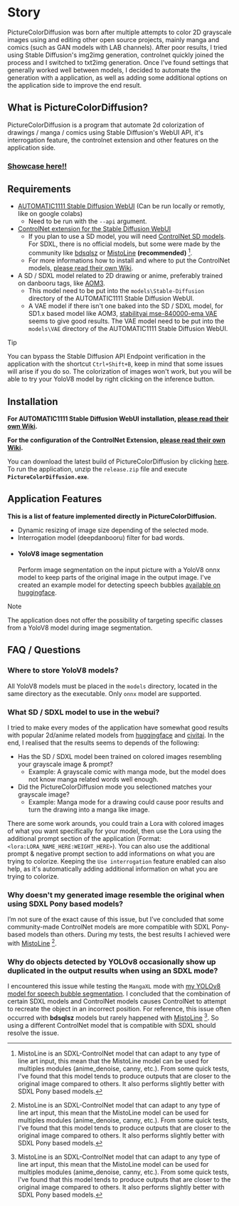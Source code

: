 # Story
PictureColorDiffusion was born after multiple attempts to color 2D grayscale images using and editing other open source projects, mainly manga and comics (such as GAN models with LAB channels). After poor results, I tried using Stable Diffusion's img2img generation, controlnet quickly joined the process and I switched to txt2img generation. Once I've found settings that generally worked well between models, I decided to automate the generation with a application, as well as adding some additional options on the application side to improve the end result.

## What is PictureColorDiffusion?
PictureColorDiffusion is a program that automate 2d colorization of drawings / manga / comics using Stable Diffusion's WebUI API, it's interrogation feature, the controlnet extension and other features on the application side.

### [Showcase here!!](SHOWCASE.md)

## Requirements
* [AUTOMATIC1111 Stable Diffusion WebUI](https://github.com/AUTOMATIC1111/stable-diffusion-webui) (Can be run locally or remotly, like on google colabs)
    * Need to be run with the `--api` argument.
* [ControlNet extension for the Stable Diffusion WebUI](https://github.com/Mikubill/sd-webui-controlnet)
    * If you plan to use a SD model, you will need [ControlNet SD models](https://huggingface.co/lllyasviel/ControlNet-v1-1/tree/main). For SDXL, there is no official models, but some were made by the community like [bdsqlsz](https://huggingface.co/bdsqlsz/qinglong_controlnet-lllite/tree/main) or [MistoLine](https://huggingface.co/TheMistoAI/MistoLine/blob/main/mistoLine_rank256.safetensors) **(recommended)** [^1].
    * For more informations how to install and where to put the ControlNet models, [please read their own Wiki](https://github.com/Mikubill/sd-webui-controlnet/wiki/Model-download#installation).
* A SD / SDXL model related to 2D drawing or anime, preferably trained on danbooru tags, like [AOM3](https://huggingface.co/WarriorMama777/OrangeMixs/blob/main/Models/AbyssOrangeMix3/AOM3_orangemixs.safetensors).
    * This model need to be put into the `models\Stable-Diffusion` directory of the AUTOMATIC1111 Stable Diffusion WebUI.
    * A VAE model if there isn't one baked into the SD / SDXL model, for SD1.x based model like AOM3, [stabilityai mse-840000-ema VAE](https://huggingface.co/stabilityai/sd-vae-ft-mse-original/blob/main/vae-ft-mse-840000-ema-pruned.safetensors) seems to give good results. The VAE model need to be put into the `models\VAE` directory of the AUTOMATIC1111 Stable Diffusion WebUI.
> [!TIP]
> You can bypass the Stable Diffusion API Endpoint verification in the application with the shortcut `Ctrl+Shift+B`, keep in mind that some issues will arise if you do so. The colorization of images won't work, but you will be able to try your YoloV8 model by right clicking on the inference button. 

[^1]: MistoLine is an SDXL-ControlNet model that can adapt to any type of line art input, this mean that the MistoLine model can be used for multiples modules (anime_denoise, canny, etc.). From some quick tests, I've found that this model tends to produce outputs that are closer to the original image compared to others. It also performs slightly better with SDXL Pony based models.

## Installation
**For AUTOMATIC1111 Stable Diffusion WebUI installation, [please read their own Wiki](https://github.com/AUTOMATIC1111/stable-diffusion-webui/wiki/).**

**For the configuration of the ControlNet Extension, [please read their own Wiki](https://github.com/Mikubill/sd-webui-controlnet/wiki/Model-download#installation).**

You can download the latest build of PictureColorDiffusion by clicking [here](https://github.com/kitsumed/PictureColorDiffusion/releases/latest/download/release.zip).
To run the application, unzip the `release.zip` file and execute **`PictureColorDiffusion.exe`**.

## Application Features
**This is a list of feature implemented directly in PictureColorDiffusion.**
* Dynamic resizing of image size depending of the selected mode.
* Interrogation model (deepdanbooru) filter for bad words.
*  #### YoloV8 image segmentation
    Perform image segmentation on the input picture with a YoloV8 onnx model to keep parts of the original image in the output image.
    I've created an example model for detecting speech bubbles [available on huggingface](https://huggingface.co/kitsumed/yolov8m_seg-speech-bubble/blob/main/model_dynamic.onnx).
> [!NOTE]
> The application does not offer the possibility of targeting specific classes from a YoloV8 model during image segmentation.

## FAQ / Questions
### Where to store YoloV8 models?
All YoloV8 models must be placed in the `models` directory, located in the same directory as the executable.
Only `onnx` model are supported.
### What SD / SDXL model to use in the webui?
I tried to make every modes of the application have somewhat good results with popular 2d/anime related models from [huggingface](https://huggingface.co/) and [civitai](https://civitai.com/). In the end, I realised that the results seems to depends of the following:
* Has the SD / SDXL model been trained on colored images resembling your grayscale image & prompt?
    * Example: A grayscale comic with manga mode, but the model does not know manga related words well enough.
* Did the PictureColorDiffusion mode you selectioned matches your grayscale image?
    * Example: Manga mode for a drawing could cause poor results and turn the drawing into a manga like image.

There are some work arounds, you could train a Lora with colored images of what you want specifically for your model, then use the Lora using the additional prompt section of the application (Format: `<lora:LORA_NAME_HERE:WEIGHT_HERE>`). 
You can also use the additional prompt & negative prompt section to add informations on what you are trying to colorize. 
Keeping the `Use interrogation` feature enabled can also help, as it's automatically adding additional information on what you are trying to colorize.

### Why doesn't my generated image resemble the original when using SDXL Pony based models?
I’m not sure of the exact cause of this issue, but I’ve concluded that some community-made ControlNet models are more compatible with SDXL Pony-based models than others. During my tests, the best results I achieved were with [MistoLine](https://huggingface.co/TheMistoAI/MistoLine/blob/main/mistoLine_rank256.safetensors) [^1].

### Why do objects detected by YOLOv8 occasionally show up duplicated in the output results when using an SDXL mode?
I encountered this issue while testing the `MangaXL` mode with [my YOLOv8 model for speech bubble segmentation](https://huggingface.co/kitsumed/yolov8m_seg-speech-bubble/blob/main/model_dynamic.onnx). I concluded that the combination of certain SDXL models and ControlNet models causes ControlNet to attempt to recreate the object in an incorrect position. For reference, this issue often occurred with **bdsqlsz** models but rarely happened with [MistoLine](https://huggingface.co/TheMistoAI/MistoLine/blob/main/mistoLine_rank256.safetensors) [^1]. So using a different ControlNet model that is compatible with SDXL should resolve the issue.
